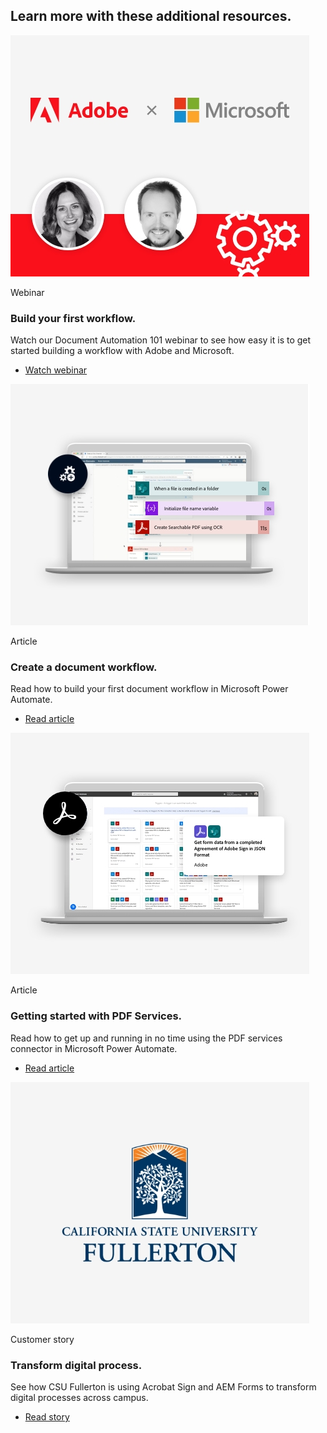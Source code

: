 <TitleBlock slots="heading" theme="lightest" className="titleBlock-align-left explore-usecase-cta additional-resources-title"/>

## Learn more with these additional resources.

<ResourceCard slots="link, image,text2, heading, text, buttons" width="25%" theme='lightest' isFooter btnVarient='cta' contHeight='180px' className="useCaseCard resourceCardCont sales-cta ms-resource-card ms-resource-card-one" />

[]()

![APIs and SDKs for PDF content processing and extraction](../../images/Webinar_Thumbnail_Desktop.jpg " ")

Webinar

### Build your first workflow.

Watch our Document Automation 101 webinar to see how easy it is to get started building a workflow with Adobe and Microsoft.

- [Watch webinar](https://www.adobe.com/documentcloud/webinars/document-automation-101-building-your-first-workflow-with-adobe-and-microsoft.html)

<ResourceCard slots="link, image, text2, heading, text, buttons" width="25%" theme='lightest' isFooter btnVarient='cta' contHeight='180px' className="useCaseCard resourceCardCont rental-cta ms-resource-card ms-resource-card-two"/>   

[]()

![APIs and SDKs to generate legal contracts](../../images/DocWorkflow_Thumbnail_Desktop.jpg " ")

Article

### Create a document workflow.

Read how to build your first document workflow in Microsoft Power Automate.

- [Read article](https://experienceleague.adobe.com/docs/document-services/tutorials/pdfservices/create-workflow-power-automate.html?lang=en)

<ResourceCard slots="link, image, text2, heading, text, buttons" width="25%" theme='lightest' isFooter btnVarient='cta' contHeight='180px' className="useCaseCard new-hire-cta ms-resource-card ms-resource-card-three" />

[]()

![APIs and SDKs for PDF data analysis](../../images/GettingStarted_Thumbnail_Desktop.jpg " ")

Article

### Getting started with PDF Services.

Read how to get up and running in no time using the PDF services connector in Microsoft Power Automate.

- [Read article](https://experienceleague.adobe.com/docs/document-services/tutorials/pdfservices/getting-credentials-power-automate.html)

<ResourceCard slots="link, image, text2, heading, text, buttons" width="25%" theme='lightest' isFooter btnVarient='cta' contHeight='180px' className="useCaseCard financial-cta ms-resource-card ms-resource-card-four" />

[]()

![APIs and SDKs for PDF content republishing](../../images/CSUF_Thumbnail_Desktop.jpg " ")

Customer story

### Transform digital process.

See how CSU Fullerton is using Acrobat Sign and AEM Forms to transform digital processes across campus.

- [Read story](https://business.adobe.com/customer-success-stories/cal-state-fullerton-case-study.html)